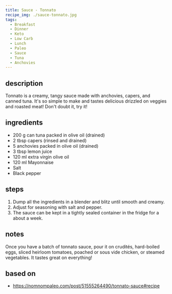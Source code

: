 ```yaml
---
title: Sauce - Tonnato
recipe_img: ./sauce-tonnato.jpg
tags:
  - Breakfast
  - Dinner
  - Keto
  - Low Carb
  - Lunch
  - Paleo
  - Sauce
  - Tuna
  - Anchovies
---
```


## description

Tonnato is a creamy, tangy sauce made with anchovies, capers, and canned tuna. It's so simple to make and tastes delicious drizzled on veggies and roasted meat! Don't doubt it, try it!

## ingredients

- 200 g can tuna packed in olive oil (drained)
- 2 tbsp capers (rinsed and drained)
- 5 anchovies packed in olive oil (drained)
- 3 tbsp lemon juice
- 120 ml extra virgin olive oil
- 120 ml Mayonnaise
- Salt
- Black pepper

## steps

1. Dump all the ingredients in a blender and blitz until smooth and creamy.
2. Adjust for seasoning with salt and pepper.
3. The sauce can be kept in a tightly sealed container in the fridge for a about a week.

## notes

Once you have a batch of tonnato sauce, pour it on crudités, hard-boiled eggs, sliced heirloom tomatoes, poached or sous vide chicken, or steamed vegetables. It tastes great on everything!

## based on

- https://nomnompaleo.com/post/51555264490/tonnato-sauce#recipe
